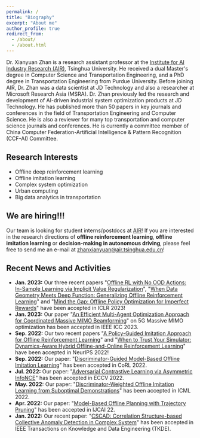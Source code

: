 ```yaml
---
permalink: /
title: "Biography"
excerpt: "About me"
author_profile: true
redirect_from: 
  - /about/
  - /about.html
---
```


Dr. Xianyuan Zhan is a research assistant professor at the [Institute for AI Industry Research (AIR)](https://air.tsinghua.edu.cn), Tsinghua University. He received a dual Master's degree in Computer Science and Transportation Engineering, and a PhD degree in Transportation Engineering from Purdue University. Before joining AIR, Dr. Zhan was a data scientist at JD Technology and also a researcher at Microsoft Research Asia (MSRA). Dr. Zhan previously led the research and development of AI-driven industrial system optimization products at JD Technology. He has published more than 50 papers in key journals and conferences in the field of Transportation Engineering and Computer Science. He is also a reviewer for many top transportation and computer science journals and conferences. He is currently a committee member of China Computer Federation-Artificial Intelligence & Pattern Recognition (CCF-AI) Committee. 

Research Interests
---
* Offline deep reinforcement learning
* Offline imitation learning
* Complex system optimization
* Urban computing
* Big data analytics in transportation

We are hiring!!!
---
Our team is looking for student interns/postdocs at [AIR](https://air.tsinghua.edu.cn)! If you are interested in the research directions of **offline reinforcement learning**, **offline imitation learning** or **decision-making in autonomous driving**, please feel free to send me an e-mail at [zhanxianyuan@air.tsinghua.edu.cn](mailto:zhanxianyuan@air.tsinghua.edu.cn)!


Recent News and Activities
---
* <b>Jan. 2023:</b> Our three recent papers "[Offline RL with No OOD Actions: In-Sample Learning via Implicit Value Regularization](http://zhanxianyuan.xyz/publication/2022-SQL)", "[When Data Geometry Meets Deep Function: Generalizing Offline Reinforcement Learning](http://zhanxianyuan.xyz/publication/2022-DOGE)" and "[Mind the Gap: Offline Policy Optimization for Imperfect Rewards](http://zhanxianyuan.xyz/publication/2023-RGM)" have been accepted in ICLR 2023!
* <b>Jan. 2023:</b> Our paper "[An Efficient Multi-Agent Optimization Approach for Coordinated Massive MIMO Beamforming](http://zhanxianyuan.xyz/publication/2023-MIMO_opt)" on 5G Massive MIMO optimization has been accepted in IEEE ICC 2023.
* <b>Sep. 2022:</b> Our two recent papers "[A Policy-Guided Imitation Approach for Offline Reinforcement Learning](http://zhanxianyuan.xyz/publication/2022-POR)" and "[When to Trust Your Simulator: Dynamics-Aware Hybrid Offline-and-Online Reinforcement Learning](http://zhanxianyuan.xyz/publication/2022-H2O)" have been accepted in NeurIPS 2022!
* <b>Sep. 2022:</b> Our paper: "[Discriminator-Guided Model-Based Offline Imitation Learning](http://zhanxianyuan.xyz/publication/2022-DMIL)" has been accepted in CoRL 2022.
* <b>Jul. 2022:</b> Our paper: "[Adversarial Contrastive Learning via Asymmetric InfoNCE](http://zhanxianyuan.xyz/publication/2022-ECCV_AinfoNCE)" has been accepted in ECCV 2022.
* <b>May. 2022:</b> Our paper: "[Discriminator-Weighted Offline Imitation Learning from Suboptimal Demonstrations](http://zhanxianyuan.xyz/publication/2021-DWBC)" has been accepted in ICML 2022.
* <b>Apr. 2022:</b> Our paper: "[Model-Based Offline Planning with Trajectory Pruning](http://zhanxianyuan.xyz/publication/2022-MOPP)" has been accepted in IJCAI 22.
* <b>Jan. 2022:</b> Our recent paper: "[CSCAD: Correlation Structure-based Collective Anomaly Detection in Complex System](http://zhanxianyuan.xyz/publication/2021-OOD_anomaly)" has been accepted in IEEE Transactions on Knowledge and Data Engineering (TKDE).